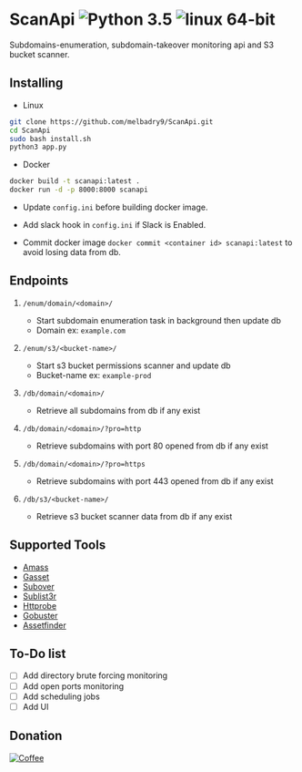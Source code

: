 # ScanApi ![Python 3.5](https://img.shields.io/badge/Python-3.x-blue.svg) ![linux 64-bit](https://img.shields.io/badge/Linux-64bit-blue.svg)

Subdomains-enumeration, subdomain-takeover monitoring api and S3 bucket scanner.

## Installing

- Linux

 ```bash
git clone https://github.com/melbadry9/ScanApi.git
cd ScanApi
sudo bash install.sh
python3 app.py
```

- Docker

```bash
docker build -t scanapi:latest .
docker run -d -p 8000:8000 scanapi
```

- Update `config.ini` before building docker image.

- Add slack hook in `config.ini` if Slack is Enabled.

- Commit docker image `docker commit <container id> scanapi:latest` to avoid losing data from db.

## Endpoints  

1. `/enum/domain/<domain>/`
    - Start subdomain enumeration task in background then update db
    - Domain ex: `example.com`

2. `/enum/s3/<bucket-name>/`
    - Start s3 bucket permissions scanner and update db
    - Bucket-name ex: `example-prod`

3. `/db/domain/<domain>/`
    - Retrieve all subdomains from db if any exist

4. `/db/domain/<domain>/?pro=http`
    - Retrieve subdomains with port 80 opened from db if any exist

5. `/db/domain/<domain>/?pro=https`
    - Retrieve subdomains with port 443 opened from db if any exist

6. `/db/s3/<bucket-name>/`
    - Retrieve s3 bucket scanner data from db if any exist

## Supported Tools

- [Amass](https://github.com/OWASP/Amass)
- [Gasset](https://github.com/melbadry9/gasset)
- [Subover](https://github.com/melbadry9/SubOver)
- [Sublist3r](https://github.com/melbadry9/Sublist3r)
- [Httprobe](https://github.com/tomnomnom/httprobe)
- [Gobuster](https://github.com/OJ/gobuster)
- [Assetfinder](https://github.com/tomnomnom/assetfinder)

## To-Do list

- [ ] Add directory brute forcing monitoring
- [ ] Add open ports monitoring
- [ ] Add scheduling jobs
- [ ] Add UI

## Donation

[![Coffee](https://www.buymeacoffee.com/assets/img/custom_images/black_img.png)](https://buymeacoffee.com/melbadry9)
